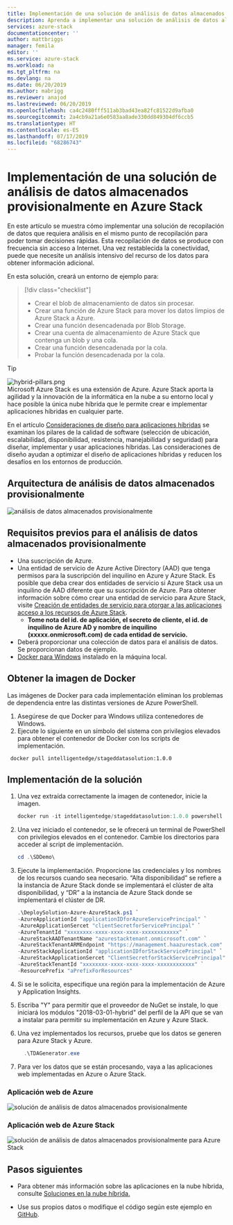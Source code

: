 ```yaml
---
title: Implementación de una solución de análisis de datos almacenados provisionalmente en Azure Stack | Microsoft Docs
description: Aprenda a implementar una solución de análisis de datos almacenados provisionalmente en Azure Stack
services: azure-stack
documentationcenter: ''
author: mattbriggs
manager: femila
editor: ''
ms.service: azure-stack
ms.workload: na
ms.tgt_pltfrm: na
ms.devlang: na
ms.date: 06/20/2019
ms.author: mabrigg
ms.reviewer: anajod
ms.lastreviewed: 06/20/2019
ms.openlocfilehash: ca4c2480fff511ab3bad43ea82fc81522d9afba0
ms.sourcegitcommit: 2a4cb9a21a6e0583aa8ade330dd849304df6ccb5
ms.translationtype: HT
ms.contentlocale: es-ES
ms.lasthandoff: 07/17/2019
ms.locfileid: "68286743"
---
```

# <a name="deploy-a-staged-data-analytics-solution-to-azure-stack"></a>Implementación de una solución de análisis de datos almacenados provisionalmente en Azure Stack

En este artículo se muestra cómo implementar una solución de recopilación de datos que requiera análisis en el mismo punto de recopilación para poder tomar decisiones rápidas. Esta recopilación de datos se produce con frecuencia sin acceso a Internet. Una vez restablecida la conectividad, puede que necesite un análisis intensivo del recurso de los datos para obtener información adicional.

En esta solución, creará un entorno de ejemplo para:

> [!div class="checklist"]
> - Crear el blob de almacenamiento de datos sin procesar.
> - Crear una función de Azure Stack para mover los datos limpios de Azure Stack a Azure.
> - Crear una función desencadenada por Blob Storage.
> - Crear una cuenta de almacenamiento de Azure Stack que contenga un blob y una cola.
> - Crear una función desencadenada por la cola.
> - Probar la función desencadenada por la cola.

> [!Tip]  
> ![hybrid-pillars.png](./media/azure-stack-solution-cloud-burst/hybrid-pillars.png)  
> Microsoft Azure Stack es una extensión de Azure. Azure Stack aporta la agilidad y la innovación de la informática en la nube a su entorno local y hace posible la única nube híbrida que le permite crear e implementar aplicaciones híbridas en cualquier parte.  
> 
> En el artículo [Consideraciones de diseño para aplicaciones híbridas](azure-stack-edge-pattern-overview.md) se examinan los pilares de la calidad de software (selección de ubicación, escalabilidad, disponibilidad, resistencia, manejabilidad y seguridad) para diseñar, implementar y usar aplicaciones híbridas. Las consideraciones de diseño ayudan a optimizar el diseño de aplicaciones híbridas y reducen los desafíos en los entornos de producción.

## <a name="architecture-for-staged-data-analytics"></a>Arquitectura de análisis de datos almacenados provisionalmente

![análisis de datos almacenados provisionalmente](media/azure-stack-solution-staged-data/image1.png)

## <a name="prerequisites-for-staged-data-analytics"></a>Requisitos previos para el análisis de datos almacenados provisionalmente

  - Una suscripción de Azure.
  - Una entidad de servicio de Azure Active Directory (AAD) que tenga permisos para la suscripción del inquilino en Azure y Azure Stack. Es posible que deba crear dos entidades de servicio si Azure Stack usa un inquilino de AAD diferente que su suscripción de Azure. Para obtener información sobre cómo crear una entidad de servicio para Azure Stack, visite [Creación de entidades de servicio para otorgar a las aplicaciones acceso a los recursos de Azure Stack](https://docs.microsoft.com/azure-stack/user/azure-stack-create-service-principals).
      - **Tome nota del id. de aplicación, el secreto de cliente, el id. de inquilino de Azure AD y nombre de inquilino (xxxxx.onmicrosoft.com) de cada entidad de servicio.**
  - Deberá proporcionar una colección de datos para el análisis de datos. Se proporcionan datos de ejemplo.
  - [Docker para Windows](https://docs.docker.com/docker-for-windows/) instalado en la máquina local.

## <a name="get-the-docker-image"></a>Obtener la imagen de Docker

Las imágenes de Docker para cada implementación eliminan los problemas de dependencia entre las distintas versiones de Azure PowerShell.
1.  Asegúrese de que Docker para Windows utiliza contenedores de Windows.
2.  Ejecute lo siguiente en un símbolo del sistema con privilegios elevados para obtener el contenedor de Docker con los scripts de implementación.

```
 docker pull intelligentedge/stageddatasolution:1.0.0
```

## <a name="deploy-the-solution"></a>Implementación de la solución

1.  Una vez extraída correctamente la imagen de contenedor, inicie la imagen.

      ```powershell  
      docker run -it intelligentedge/stageddatasolution:1.0.0 powershell
      ```

2.  Una vez iniciado el contenedor, se le ofrecerá un terminal de PowerShell con privilegios elevados en el contenedor. Cambie los directorios para acceder al script de implementación.

      ```powershell  
      cd .\SDDemo\
      ```

3.  Ejecute la implementación. Proporcione las credenciales y los nombres de los recursos cuando sea necesario. “Alta disponibilidad” se refiere a la instancia de Azure Stack donde se implementará el clúster de alta disponibilidad, y “DR” a la instancia de Azure Stack donde se implementará el clúster de DR.

      ```powershell
      .\DeploySolution-Azure-AzureStack.ps1 `
      -AzureApplicationId "applicationIDforAzureServicePrincipal" `
      -AzureApplicationSercet "clientSecretforServicePrincipal" `
      -AzureTenantId "xxxxxxxx-xxxx-xxxx-xxxx-xxxxxxxxxxxx" `
      -AzureStackAADTenantName "azurestacktenant.onmicrosoft.com" `
      -AzureStackTenantARMEndpoint "https://management.haazurestack.com" `
      -AzureStackApplicationId "applicationIDforStackServicePrincipal" `
      -AzureStackApplicationSercet "ClientSecretforStackServicePrincipal" `
      -AzureStackTenantId "xxxxxxxx-xxxx-xxxx-xxxx-xxxxxxxxxxxx" `
      -ResourcePrefix "aPrefixForResources"
      ```

1.  Si se le solicita, especifique una región para la implementación de Azure y Application Insights.

2.  Escriba "Y" para permitir que el proveedor de NuGet se instale, lo que iniciará los módulos "2018-03-01-hybrid" del perfil de la API que se van a instalar para permitir su implementación en Azure y Azure Stack.

3.  Una vez implementados los recursos, pruebe que los datos se generen para Azure Stack y Azure.

    ```powershell  
      .\TDAGenerator.exe
    ```

4.  Para ver los datos que se están procesando, vaya a las aplicaciones web implementadas en Azure o Azure Stack.

### <a name="azure-web-app"></a>Aplicación web de Azure
 
![solución de análisis de datos almacenados provisionalmente](media/azure-stack-solution-staged-data/image2.png)
 
### <a name="azure-stack-web-app"></a>Aplicación web de Azure Stack
 
![solución de análisis de datos almacenados provisionalmente para Azure Stack](media/azure-stack-solution-staged-data/image3.png)

## <a name="next-steps"></a>Pasos siguientes

  - Para obtener más información sobre las aplicaciones en la nube híbrida, consulte [Soluciones en la nube híbrida.](https://aka.ms/azsdevtutorials)

  - Use sus propios datos o modifique el código según este ejemplo en [GitHub](https://github.com/Azure-Samples/azure-intelligent-edge-patterns).

